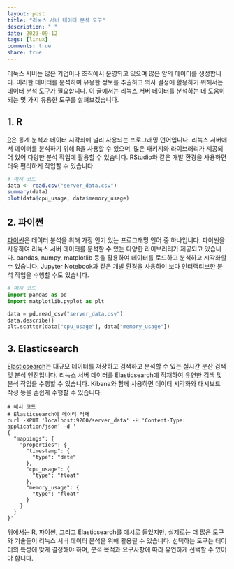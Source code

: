 ```yaml
---
layout: post
title: "리눅스 서버 데이터 분석 도구"
description: " "
date: 2023-09-12
tags: [linux]
comments: true
share: true
---
```


리눅스 서버는 많은 기업이나 조직에서 운영되고 있으며 많은 양의 데이터를 생성합니다. 이러한 데이터를 분석하여 유용한 정보를 추출하고 의사 결정에 활용하기 위해서는 데이터 분석 도구가 필요합니다. 이 글에서는 리눅스 서버 데이터를 분석하는 데 도움이 되는 몇 가지 유용한 도구를 살펴보겠습니다.

## 1. R

[R](https://www.r-project.org/)은 통계 분석과 데이터 시각화에 널리 사용되는 프로그래밍 언어입니다. 리눅스 서버에서 데이터를 분석하기 위해 R을 사용할 수 있으며, 많은 패키지와 라이브러리가 제공되어 있어 다양한 분석 작업에 활용할 수 있습니다. RStudio와 같은 개발 환경을 사용하면 더욱 편리하게 작업할 수 있습니다.

```R
# 예시 코드
data <- read.csv("server_data.csv")
summary(data)
plot(data$cpu_usage, data$memory_usage)
```

## 2. 파이썬

[파이썬](https://www.python.org/)은 데이터 분석을 위해 가장 인기 있는 프로그래밍 언어 중 하나입니다. 파이썬을 사용하여 리눅스 서버 데이터를 분석할 수 있는 다양한 라이브러리가 제공되고 있습니다. pandas, numpy, matplotlib 등을 활용하여 데이터를 로드하고 분석하고 시각화할 수 있습니다. Jupyter Notebook과 같은 개발 환경을 사용하여 보다 인터랙티브한 분석 작업을 수행할 수도 있습니다.

```python
# 예시 코드
import pandas as pd
import matplotlib.pyplot as plt

data = pd.read_csv("server_data.csv")
data.describe()
plt.scatter(data["cpu_usage"], data["memory_usage"])
```

## 3. Elasticsearch

[Elasticsearch](https://www.elastic.co/elasticsearch/)는 대규모 데이터를 저장하고 검색하고 분석할 수 있는 실시간 분산 검색 및 분석 엔진입니다. 리눅스 서버 데이터를 Elasticsearch에 적재하여 유연한 검색 및 분석 작업을 수행할 수 있습니다. Kibana와 함께 사용하면 데이터 시각화와 대시보드 작성 등을 손쉽게 수행할 수 있습니다.

```shell
# 예시 코드
# Elasticsearch에 데이터 적재
curl -XPUT 'localhost:9200/server_data' -H 'Content-Type: application/json' -d '
{
  "mappings": {
    "properties": {
      "timestamp": {
        "type": "date"
      },
      "cpu_usage": {
        "type": "float"
      },
      "memory_usage": {
        "type": "float"
      }
    }
  }
}'
```

위에서는 R, 파이썬, 그리고 Elasticsearch를 예시로 들었지만, 실제로는 더 많은 도구와 기술들이 리눅스 서버 데이터 분석을 위해 활용될 수 있습니다. 선택하는 도구는 데이터의 특성에 맞게 결정해야 하며, 분석 목적과 요구사항에 따라 유연하게 선택할 수 있어야 합니다.